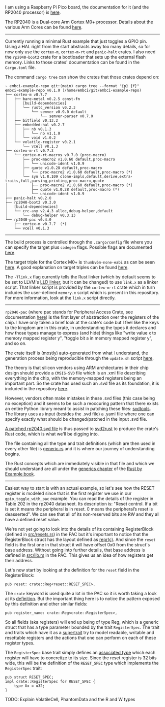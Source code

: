 I am using a Raspberry Pi Pico board, the documentation for it (and the RP2040
processor) is [here](https://www.raspberrypi.com/documentation/microcontrollers/raspberry-pi-pico.html).

The RP2040 is a Dual-core Arm Cortex M0+ processor. Details about the various
Arm Cores can be found [here](https://en.wikipedia.org/wiki/ARM_Cortex-M).

---

Currently running a minimal Rust example that just toggles a GPIO pin. Using a
HAL right from the start abstracts away too many details, so for now only use
the `cortex-m`, `cortex-m-rt` and `panic-halt` crates. I also need the
`rp2040-boot2` crate for a bootloader that sets up the external flash memory.
Links to those crates' documentation can be found in the `Cargo.toml` file.

The command `cargo tree` can show the crates that those crates depend on:
```
~ embci-example-repo git:(main) cargo tree --format "{p} {f}"
embci-example-repo v0.1.0 (/home/embci/git/embci-example-repo)
├── cortex-m v0.7.7
│   ├── bare-metal v0.2.5 const-fn
│   │   [build-dependencies]
│   │   └── rustc_version v0.2.3
│   │       └── semver v0.9.0 default
│   │           └── semver-parser v0.7.0
│   ├── bitfield v0.13.2
│   ├── embedded-hal v0.2.7
│   │   ├── nb v0.1.3
│   │   │   └── nb v1.1.0
│   │   └── void v1.0.2
│   └── volatile-register v0.2.1
│       └── vcell v0.1.3
├── cortex-m-rt v0.7.3
│   └── cortex-m-rt-macros v0.7.0 (proc-macro)
│       ├── proc-macro2 v1.0.60 default,proc-macro
│       │   └── unicode-ident v1.0.9
│       ├── quote v1.0.28 default,proc-macro
│       │   └── proc-macro2 v1.0.60 default,proc-macro (*)
│       └── syn v1.0.109 clone-impls,default,derive,extra-traits,full,parsing,printing,proc-macro,quote
│           ├── proc-macro2 v1.0.60 default,proc-macro (*)
│           ├── quote v1.0.28 default,proc-macro (*)
│           └── unicode-ident v1.0.9
├── panic-halt v0.2.0
├── rp2040-boot2 v0.3.0
│   [build-dependencies]
│   └── crc-any v2.4.3 alloc,debug-helper,default
│       └── debug-helper v0.3.13
└── rp2040-pac v0.4.0
    ├── cortex-m v0.7.7  (*)
    └── vcell v0.1.3
```

---

The build process is controlled through the `.cargo/config` file where you can
specify the target plus `codegen` flags. Possible flags are documented
[here](https://doc.rust-lang.org/rustc/codegen-options/index.html#link-args).

The target triple for the Cortex M0+ is `thumbv6m-none-eabi` as can be seen
[here](https://doc.rust-lang.org/nightly/rustc/platform-support.html). A good
explanation on target triples can be found [here](https://www.flother.is/til/llvm-target-triple/).

The `-Tlink.x` flag currently tells the Rust linker (which by default seems
to be set to LLVM's [LLD linker](https://lld.llvm.org/), but it can be changed)
to use `link.x` as a linker script. That linker script is provided by the
`cortex-m-rt` crate which in turn includes the user-defined `memory.x` script
which is present in this repository. For more information, look at the `link.x`
script directly.

---

`rp2040-pac` (where pac stands for Peripheral Access Crate, see documentation
[here](https://docs.rust-embedded.org/discovery/microbit/04-meet-your-hardware/terminology.html#peripheral-access-crate-pac))
is the first layer of abstraction over the registers of the chip. I have only
taken a brief look at the crate's code but I feel like the keys to the kingdom
are in this crate, in understanding the types it declares and how those types
manage to express (and hide) things like "write value x to memory mapped
register y", "toggle bit a in memory mapped register y", and so on.

The crate itself is (mostly) auto-generated from what I understand, the
generation process being reproducible through the `update.sh` script
[here](https://github.com/rp-rs/rp2040-pac/blob/92f047d61fe9197fcb567127681b83e4efc6b444/update.sh).

The theory is that silicon vendors using ARM architectures in their chip
design should provide a `CMSIS-SVD` file which is an .xml file describing
everything in the chip, with the memory-mapped registers being an important
part. So the crate has used such an .svd file as its foundation, it is
included in the repository [here](https://github.com/rp-rs/rp2040-pac/blob/92f047d61fe9197fcb567127681b83e4efc6b444/svd/rp2040.svd).

However, vendors often make mistakes in these .svd files (this case being no
exception) and it seems to be such a reoccuring pattern that there exists an
entire Python library meant to assist in patching these files: [svdtools](https://pypi.org/project/svdtools/).
The library uses as input (besides the .svd file) a .yaml file where one can
specify exactly what should be changed/patched in the input .svd file.

[A patched rp2040.svd file](https://github.com/rp-rs/rp2040-pac/blob/92f047d61fe9197fcb567127681b83e4efc6b444/svd/rp2040.svd.patched)
is thus passed to [svd2rust](https://github.com/rust-embedded/svd2rust) to
produce the crate's Rust code, which is what we'll be digging into.

The file containing all the type and trait definitions (which are then used
in every other file) is [generic.rs](https://github.com/rp-rs/rp2040-pac/blob/92f047d61fe9197fcb567127681b83e4efc6b444/src/generic.rs)
and it is where our journey of understanding begins.

The Rust concepts which are immediately visible in that file and which we should
understand are all under the [generics chapter](https://doc.rust-lang.org/rust-by-example/generics.html)
of the [Rust by Example book](https://doc.rust-lang.org/rust-by-example/index.html).

---

Easiest way to start is with an actual example, so let's see how the RESET
register is modeled since that is the first register we use in our
`gpio_toggle_with_pac` example. You can read the details of the register in
Table 202 in the rp2040 datasheet. Its description is: "Reset control. If a
bit is set it means the peripheral is in reset. 0 means the peripheral’s reset
is deasserted". We can see that all of its non-reserved bits are RW and they
all have a defined reset value.

We're not yet going to look into the details of its containing RegisterBlock
(defined in [src/resets.rs](https://github.com/rp-rs/rp2040-pac/blob/v0.4.0/src/resets.rs#L3))
in the PAC but it's important to notice that the RegisterBlock struct has the
layout defined as [repr(c)](https://doc.rust-lang.org/nomicon/other-reprs.html#reprc).
And since the `reset` field is the first one in that struct it will have
offset 0x0 from the struct's base address. Without going into further details,
that base address is defined in [src/lib.rs](https://github.com/rp-rs/rp2040-pac/blob/v0.4.0/src/lib.rs#L433)
in the PAC. This gives us an idea of how registers get their address.

Let's now start by looking at the definition for the `reset` field in the
RegisterBlock:
```
pub reset: crate::Reg<reset::RESET_SPEC>,
```

The `crate` keyword is used quite a lot in the PAC so it is worth taking a look
at its [definition](https://doc.rust-lang.org/std/keyword.crate.html). But the
important thing here is to notice the pattern exposed by this definition and
other similar fields:
```
pub register_name: crate::Reg<crate::RegisterSpec>,
```

So all fields (aka registers) will end up being of type Reg, which is a generic
struct that has a type parameter bounded by the trait `RegisterSpec`. The trait
and traits which have it as a [supertrait](https://doc.rust-lang.org/book/ch19-03-advanced-traits.html#using-supertraits-to-require-one-traits-functionality-within-another-trait)
try to model readable, writable and resettable registers and the actions that
one can perform on each of these register types.

The `RegisterSpec` base trait simply defines an [associated type](https://doc.rust-lang.org/book/ch19-03-advanced-traits.html#specifying-placeholder-types-in-trait-definitions-with-associated-types)
which each register will have to concretize to its size. Since the reset
register is 32 bits wide, this will be the definition of the `RESET_SPEC`
type which implements the `RegisterSpec` trait:
```
pub struct RESET_SPEC;
impl crate::RegisterSpec for RESET_SPEC {
    type Ux = u32;
}
```

TODO: Explain VolatileCell, PhantomData and the R and W types
